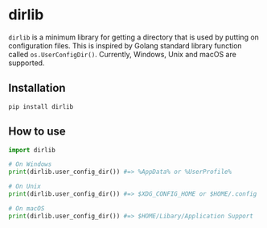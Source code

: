# dirlib

`dirlib` is a minimum library for getting a directory that is used by putting on configuration files. This is inspired by Golang standard library function called `os.UserConfigDir()`. Currently, Windows, Unix and macOS are supported.

## Installation

```
pip install dirlib
```

## How to use

```python
import dirlib

# On Windows
print(dirlib.user_config_dir()) #=> %AppData% or %UserProfile%

# On Unix
print(dirlib.user_config_dir()) #=> $XDG_CONFIG_HOME or $HOME/.config

# On macOS
print(dirlib.user_config_dir()) #=> $HOME/Libary/Application Support
```